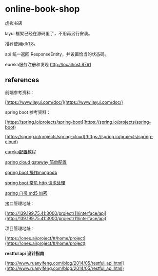 # online-book-shop

虚拟书店

layui 框架已经在源码里了，不用再另行安装。

推荐使用jdk1.8。

api 统一返回 ResponseEntity，并设置恰当的状态码。

eureka服务注册和发现 [http://localhost:8761](http://localhost:8761)

## references

前端参考资料：

[https://www.layui.com/doc/](https://www.layui.com/doc/)

spring boot 参考资料：

[https://spring.io/projects/spring-boot](https://spring.io/projects/spring-boot)

[https://spring.io/projects/spring-cloud](https://spring.io/projects/spring-cloud)

[eureka配置教程](http://www.heartthinkdo.com/?p=1933)

[spring cloud gateway 简单配置](http://cxytiandi.com/blog/detail/20430)

[spring boot 操作mongodb](https://juejin.im/post/5afb9de8518825426c690307)

[spring boot 常见 http 请求处理](https://blog.csdn.net/yunfeng482/article/details/79756233)

[spring 自带 md5 加密](https://www.kancloud.cn/chenzs/spring-boot_create/829027)

接口管理地址：

[http://139.199.75.41:3000/project/11/interface/api](http://139.199.75.41:3000/project/11/interface/api)

项目管理地址：

[https://ones.ai/project/#/home/project](https://ones.ai/project/#/home/project)

**restful api 设计指南**

[http://www.ruanyifeng.com/blog/2014/05/restful_api.html](http://www.ruanyifeng.com/blog/2014/05/restful_api.html)